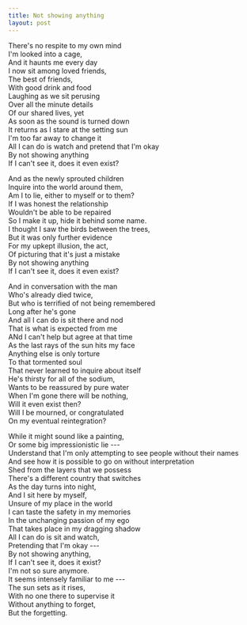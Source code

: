 ```yaml
---
title: Not showing anything
layout: post
---
```


There's no respite to my own mind \
I'm looked into a cage, \
And it haunts me every day \
I now sit among loved friends, \
The best of friends, \
With good drink and food \
Laughing as we sit perusing \
Over all the minute details \
Of our shared lives, yet \
As soon as the sound is turned down \
It returns as I stare at the setting sun \
I'm too far away to change it \
All I can do is watch and pretend that I'm okay \
By not showing anything \
If I can't see it, does it even exist?

And as the newly sprouted children \
Inquire into the world around them, \
Am I to lie, either to myself or to them? \
If I was honest the relationship \
Wouldn't be able to be repaired \
So I make it up, hide it behind some name. \
I thought I saw the birds between the trees, \
But it was only further evidence \
For my upkept illusion, the act, \
Of picturing that it's just a mistake \
By not showing anything \
If I can't see it, does it even exist?

And in conversation with the man \
Who's already died twice, \
But who is terrified of not being remembered \
Long after he's gone \
And all I can do is sit there and nod \
That is what is expected from me \
ANd I can't help but agree at that time \
As the last rays of the sun hits my face \
Anything else is only torture \
To that tormented soul \
That never learned to inquire about itself \
He's thirsty for all of the sodium, \
Wants to be reassured by pure water \
When I'm gone there will be nothing, \
Will it even exist then? \
Will I be mourned, or congratulated \
On my eventual reintegration?

While it might sound like a painting, \
Or some big impressionistic lie --- \
Understand that I'm only attempting to see people without their names \
And see how it is possible to go on without interpretation \
Shed from the layers that we possess \
There's a different country that switches \
As the day turns into night, \
And I sit here by myself, \
Unsure of my place in the world \
I can taste the safety in my memories \
In the unchanging passion of my ego \
That takes place in my dragging shadow \
All I can do is sit and watch, \
Pretending that I'm okay --- \
By not showing anything, \
If I can't see it, does it exist? \
I'm not so sure anymore. \
It seems intensely familiar to me --- \
The sun sets as it rises, \
With no one there to supervise it \
Without anything to forget, \
But the forgetting. 
